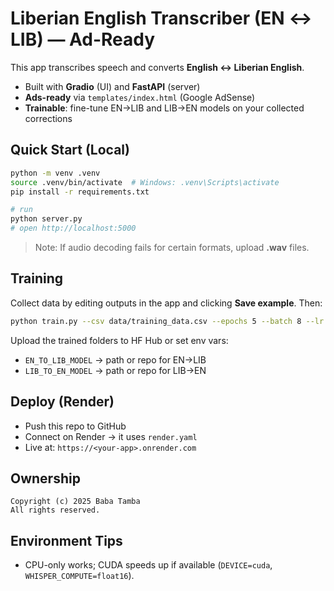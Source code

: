 # Liberian English Transcriber (EN ↔ LIB) — Ad-Ready

This app transcribes speech and converts **English ↔ Liberian English**.
- Built with **Gradio** (UI) and **FastAPI** (server)
- **Ads-ready** via `templates/index.html` (Google AdSense)
- **Trainable**: fine-tune EN→LIB and LIB→EN models on your collected corrections

## Quick Start (Local)
```bash
python -m venv .venv
source .venv/bin/activate  # Windows: .venv\Scripts\activate
pip install -r requirements.txt

# run
python server.py
# open http://localhost:5000
```

> Note: If audio decoding fails for certain formats, upload **.wav** files.

## Training
Collect data by editing outputs in the app and clicking **Save example**. Then:
```bash
python train.py --csv data/training_data.csv --epochs 5 --batch 8 --lr 2e-4 --fp16
```
Upload the trained folders to HF Hub or set env vars:
- `EN_TO_LIB_MODEL` → path or repo for EN→LIB
- `LIB_TO_EN_MODEL` → path or repo for LIB→EN

## Deploy (Render)
- Push this repo to GitHub
- Connect on Render → it uses `render.yaml`
- Live at: `https://<your-app>.onrender.com`


## Ownership
```
Copyright (c) 2025 Baba Tamba
All rights reserved.
```

## Environment Tips
- CPU-only works; CUDA speeds up if available (`DEVICE=cuda`, `WHISPER_COMPUTE=float16`).
